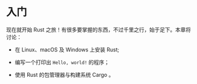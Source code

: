 # 入门

现在就开始 Rust 之旅！有很多要掌握的东西，不过千里之行，始于足下。本章将讨论：

- 在 Linux、macOS 及 Windows 上安装 Rust;

- 编写一个打印出 `Hello, world!` 的程序；

- 使用 Rust 的包管理器与构建系统 Cargo 。


